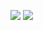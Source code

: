 
![](https://github-readme-stats.vercel.app/api?username=lukasstranges)
[<img src="https://img.shields.io/badge/linkedin-%230077B5.svg?&style=for-the-badge&logo=linkedin&logoColor=white" />](https://www.linkedin.com/in/lucas-santos-desenv/)
